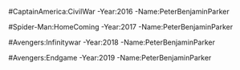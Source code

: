 #CaptainAmerica:CivilWar
-Year:2016
-Name:PeterBenjaminParker

#Spider-Man:HomeComing
-Year:2017
-Name:PeterBenjaminParker

#Avengers:Infinitywar
-Year:2018
-Name:PeterBenjaminParker

#Avengers:Endgame
-Year:2019
-Name:PeterBenjaminParker
